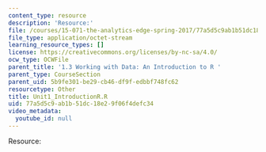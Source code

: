 ```yaml
---
content_type: resource
description: 'Resource:'
file: /courses/15-071-the-analytics-edge-spring-2017/77a5d5c9ab1b51dc18e29f06f4defc34_Unit1_IntroductionR.R
file_type: application/octet-stream
learning_resource_types: []
license: https://creativecommons.org/licenses/by-nc-sa/4.0/
ocw_type: OCWFile
parent_title: '1.3 Working with Data: An Introduction to R '
parent_type: CourseSection
parent_uid: 5b9fe301-be29-cb46-df9f-edbbf748fc62
resourcetype: Other
title: Unit1_IntroductionR.R
uid: 77a5d5c9-ab1b-51dc-18e2-9f06f4defc34
video_metadata:
  youtube_id: null
---
```

Resource:
